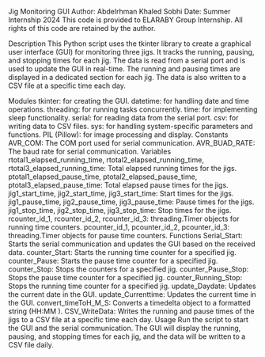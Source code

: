 Jig Monitoring GUI
Author: Abdelrhman Khaled Sobhi
Date: Summer Internship 2024
This code is provided to ELARABY Group Internship. All rights of this code are retained by the author.

Description
This Python script uses the tkinter library to create a graphical user interface (GUI) for monitoring three jigs. It tracks the running, pausing, and stopping times for each jig. The data is read from a serial port and is used to update the GUI in real-time. The running and pausing times are displayed in a dedicated section for each jig. The data is also written to a CSV file at a specific time each day.

Modules
tkinter: for creating the GUI.
datetime: for handling date and time operations.
threading: for running tasks concurrently.
time: for implementing sleep functionality.
serial: for reading data from the serial port.
csv: for writing data to CSV files.
sys: for handling system-specific parameters and functions.
PIL (Pillow): for image processing and display.
Constants
AVR_COM: The COM port used for serial communication.
AVR_BUAD_RATE: The baud rate for serial communication.
Variables
rtotal1_elapsed_running_time, rtotal2_elapsed_running_time, rtotal3_elapsed_running_time: Total elapsed running times for the jigs.
ptotal1_elapsed_pause_time, ptotal2_elapsed_pause_time, ptotal3_elapsed_pause_time: Total elapsed pause times for the jigs.
jig1_start_time, jig2_start_time, jig3_start_time: Start times for the jigs.
jig1_pause_time, jig2_pause_time, jig3_pause_time: Pause times for the jigs.
jig1_stop_time, jig2_stop_time, jig3_stop_time: Stop times for the jigs.
rcounter_id_1, rcounter_id_2, rcounter_id_3: threading.Timer objects for running time counters.
pcounter_id_1, pcounter_id_2, pcounter_id_3: threading.Timer objects for pause time counters.
Functions
Serial_Start: Starts the serial communication and updates the GUI based on the received data.
counter_Start: Starts the running time counter for a specified jig.
counter_Pause: Starts the pause time counter for a specified jig.
counter_Stop: Stops the counters for a specified jig.
counter_Pause_Stop: Stops the pause time counter for a specified jig.
counter_Running_Stop: Stops the running time counter for a specified jig.
update_Daydate: Updates the current date in the GUI.
update_Currenttime: Updates the current time in the GUI.
convert_timeToH_M_S: Converts a timedelta object to a formatted string (HH:MM
).
CSV_WriteData: Writes the running and pause times of the jigs to a CSV file at a specific time each day.
Usage
Run the script to start the GUI and the serial communication. The GUI will display the running, pausing, and stopping times for each jig, and the data will be written to a CSV file daily.
